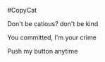 #CopyCat 

Don't be catious? don't be kind 

You committed, I'm your crime 

Push my button anytime 
